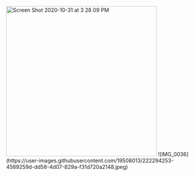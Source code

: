 <img width="404" alt="Screen Shot 2020-10-31 at 3 28 09 PM" src="https://user-images.githubusercontent.com/19508013/222293698-9789846e-5317-4625-99d0-098847e82890.png">
![IMG_0036](https://user-images.githubusercontent.com/19508013/222294253-4589259d-dd58-4d07-829a-f31d720a2148.jpeg)
